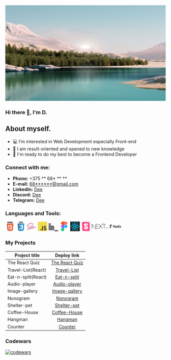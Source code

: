 <!--
**D** is a ✨ _special_ ✨ repository because its `README.md` (this file) appears on your GitHub profile.

Here are some ideas to get you started:

- 🔭 I’m currently working on ...
- 🌱 I’m currently learning ...
- 👯 I’m looking to collaborate on ...
- 🤔 I’m looking for help with ...
- 💬 Ask me about ...
- 📫 How to reach me: ...
- 😄 Pronouns: ...
- ⚡ Fun fact: ...
-->

<img src="./img/background.png" width="845" height="300" alt="welcome image" >

### Hi there 👋, I'm D.

## About myself.
- 💻 I’m interested in Web Development especially Front-end
- 🚀 I am result-oriented and opened to new knowledge
- 🔋 I'm ready to do my best to become a Frontend Developer
  
### Connect with me:
- __Phone:__ +375 ** 68* ** **
- __E-mail:__ [68******@gmail.com](686eight@gmail.com)
- __LinkedIn:__ [Dee](www.linkedin.com/)
- __Discord:__ [Dee](https://discordapp.com/users/1170446901552885810)
- __Telegram:__ [Dee](https://t.me/dzlek)

### Languages and Tools:
<img alt="HTML5 icon" width="30px" src="./img/icons/html.svg">   <img alt="CSS3 icon" width="30px" src="./img/icons/css.svg">   <img alt="SASS icon" width="30px" src="./img/icons/sass.png">   <img alt="JS icon" width="30px" src="./img/icons/js.svg">   <img alt="BEM icon" width="30px" src="./img/icons/bem.svg">   <img alt="Figma icon" width="30px" src="./img/icons/figma.svg"> <img alt="React icon" width="30px" src="./img/icons/react-1-logo-svgrepo-com.svg"> <img alt="Storybook icon" width="30px" src="./img/icons/storybook.svg"> <img alt="NextJs icon" height="30px" src="./img/icons/nextJs.svg"> <img title="Radix" alt="Radix icon" height="30px" src="./img/icons/radix.svg">

### My Projects
 Project title            |   Deploy link
--------------------------|:-----------------------:
The React Quiz            |   [The React Quiz](https://dzlek.github.io/The-React-Quiz/)
Travel-List(React)        |   [Travel-List](https://dzlek.github.io/travel-list/)
Eat-n-split(React)        |   [Eat-n-split](https://dzlek.github.io/eat-n-split/)
Audio-player              |   [Audio-player](https://github.com/dzlek/audio-player)
Image-gallery             |   [Image-gallery](https://dzlek.github.io/image-gallery/)
Nonogram                  |   [Nonogram](https://rolling-scopes-school.github.io/dee2021-JSFE2023Q4/nonograms/)
Shelter-pet               |   [Shelter-pet](https://dzlek.github.io/shelter-dom/)
Coffee-House              |   [Coffee-House](https://rolling-scopes-school.github.io/dee2021-JSFE2023Q4/coffee-house/)
Hangman                   |   [Hangman](https://rolling-scopes-school.github.io/dee2021-JSFE2023Q4/Hangman/)
Counter                   |   [Counter](https://dzlek.github.io/counter/)

### Codewars
[![codewars](https://www.codewars.com/users/rsschool_c8a8e36cd21834c4/badges/small)](https://www.codewars.com/users/rsschool_c8a8e36cd21834c4)
